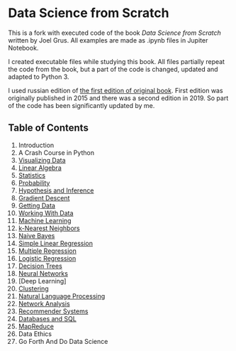 Data Science from Scratch
=========================

This is a fork with executed code of the book _Data Science from Scratch_ written by Joel Grus.
All examples are made as .ipynb files in Jupiter Notebook.

I created executable files while studying this book. All files partially repeat the code from the book, but a part of the code is changed, updated and adapted to Python 3.

I used russian edition of [the first edition of original book](https://www.oreilly.com/library/view/data-science-from/9781491901410/). First edition was originally published in 2015 and there was a second edition in 2019. So part of the code has been significantly updated by me.

## Table of Contents

1. Introduction
2. A Crash Course in Python
3. [Visualizing Data](https://github.com/MarkVoitov/data-science-from-scratch/blob/master/ipynb/03_visualizing_data.ipynb)
4. [Linear Algebra](https://github.com/MarkVoitov/data-science-from-scratch/blob/master/ipynb/04_linear_algebra.ipynb)
5. [Statistics](https://github.com/MarkVoitov/data-science-from-scratch/blob/master/ipynb/05_statistics.ipynb)
6. [Probability](https://github.com/MarkVoitov/data-science-from-scratch/blob/master/ipynb/06_probability.ipynb)
7. [Hypothesis and Inference](https://github.com/MarkVoitov/data-science-from-scratch/blob/master/ipynb/07_hypothesis_and_inference.ipynb)
8. [Gradient Descent](https://github.com/MarkVoitov/data-science-from-scratch/blob/master/ipynb/08_gradient_descent.ipynb)
9. [Getting Data](https://github.com/MarkVoitov/data-science-from-scratch/blob/master/ipynb/09_getting_data.ipynb)
10. [Working With Data](https://github.com/joelgrus/data-science-from-scratch/blob/master/scratch/working_with_data.py)
11. [Machine Learning](https://github.com/joelgrus/data-science-from-scratch/blob/master/scratch/machine_learning.py)
12. [k-Nearest Neighbors](https://github.com/joelgrus/data-science-from-scratch/blob/master/scratch/nearest_neighbors.py)
13. [Naive Bayes](https://github.com/joelgrus/data-science-from-scratch/blob/master/scratch/naive_bayes.py)
14. [Simple Linear Regression](https://github.com/joelgrus/data-science-from-scratch/blob/master/scratch/simple_linear_regression.py)
15. [Multiple Regression](https://github.com/joelgrus/data-science-from-scratch/blob/master/scratch/multiple_regression.py)
16. [Logistic Regression](https://github.com/joelgrus/data-science-from-scratch/blob/master/scratch/logistic_regression.py)
17. [Decision Trees](https://github.com/joelgrus/data-science-from-scratch/blob/master/scratch/decision_trees.py)
18. [Neural Networks](https://github.com/joelgrus/data-science-from-scratch/blob/master/scratch/neural_networks.py)
19. [Deep Learning]
20. [Clustering](https://github.com/joelgrus/data-science-from-scratch/blob/master/scratch/clustering.py)
21. [Natural Language Processing](https://github.com/joelgrus/data-science-from-scratch/blob/master/scratch/nlp.py)
22. [Network Analysis](https://github.com/joelgrus/data-science-from-scratch/blob/master/scratch/network_analysis.py)
23. [Recommender Systems](https://github.com/joelgrus/data-science-from-scratch/blob/master/scratch/recommender_systems.py)
24. [Databases and SQL](https://github.com/joelgrus/data-science-from-scratch/blob/master/scratch/databases.py)
25. [MapReduce](https://github.com/joelgrus/data-science-from-scratch/blob/master/scratch/mapreduce.py)
26. Data Ethics
27. Go Forth And Do Data Science
